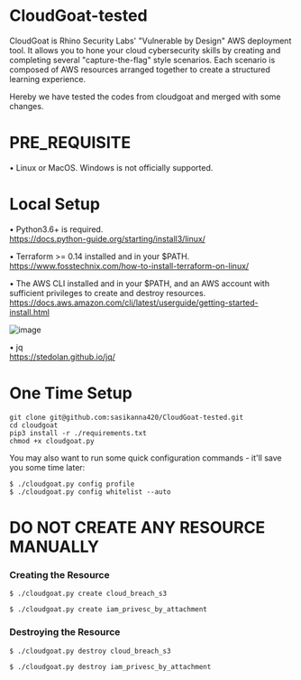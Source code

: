 # CloudGoat-tested

CloudGoat is Rhino Security Labs' "Vulnerable by Design" AWS deployment tool. It allows you to hone your cloud cybersecurity skills by creating and completing several "capture-the-flag" style scenarios. Each scenario is composed of AWS resources arranged together to create a structured learning experience.

Hereby we have tested the codes from cloudgoat and merged with some changes. 

# PRE_REQUISITE 

•	Linux or MacOS. Windows is not officially supported.

# Local Setup     

•	Python3.6+ is required.     
  https://docs.python-guide.org/starting/install3/linux/    
  
•	Terraform >= 0.14 installed and in your $PATH.     
  https://www.fosstechnix.com/how-to-install-terraform-on-linux/   

•	The AWS CLI installed and in your $PATH, and an AWS account with sufficient privileges to create and destroy resources.     
  https://docs.aws.amazon.com/cli/latest/userguide/getting-started-install.html   
  
  ![image](https://user-images.githubusercontent.com/70305957/194966049-e4d7ea87-0715-425c-aa8a-c8b5c6cb781e.png)   

•	jq  
  https://stedolan.github.io/jq/

# One Time Setup 
```
git clone git@github.com:sasikanna420/CloudGoat-tested.git 
cd cloudgoat 
pip3 install -r ./requirements.txt 
chmod +x cloudgoat.py 
```
You may also want to run some quick configuration commands - it'll save you some time later:
```
$ ./cloudgoat.py config profile       
$ ./cloudgoat.py config whitelist --auto   
```
# DO NOT CREATE ANY RESOURCE MANUALLY 

### Creating the Resource ###### 
```
$ ./cloudgoat.py create cloud_breach_s3  
```
```
$ ./cloudgoat.py create iam_privesc_by_attachment  
```
### Destroying the Resource ##### 
```
$ ./cloudgoat.py destroy cloud_breach_s3  
```
```
$ ./cloudgoat.py destroy iam_privesc_by_attachment
```

